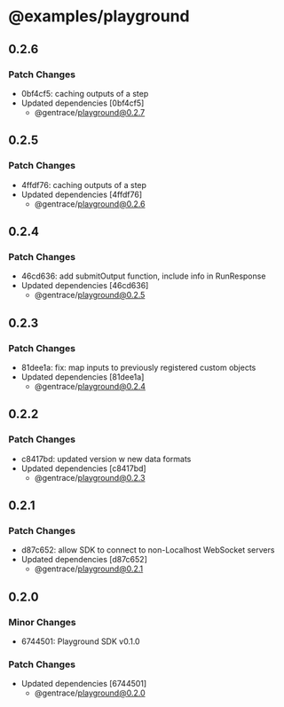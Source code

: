 # @examples/playground

## 0.2.6

### Patch Changes

- 0bf4cf5: caching outputs of a step
- Updated dependencies [0bf4cf5]
  - @gentrace/playground@0.2.7

## 0.2.5

### Patch Changes

- 4ffdf76: caching outputs of a step
- Updated dependencies [4ffdf76]
  - @gentrace/playground@0.2.6

## 0.2.4

### Patch Changes

- 46cd636: add submitOutput function, include info in RunResponse
- Updated dependencies [46cd636]
  - @gentrace/playground@0.2.5

## 0.2.3

### Patch Changes

- 81dee1a: fix: map inputs to previously registered custom objects
- Updated dependencies [81dee1a]
  - @gentrace/playground@0.2.4

## 0.2.2

### Patch Changes

- c8417bd: updated version w new data formats
- Updated dependencies [c8417bd]
  - @gentrace/playground@0.2.3

## 0.2.1

### Patch Changes

- d87c652: allow SDK to connect to non-Localhost WebSocket servers
- Updated dependencies [d87c652]
  - @gentrace/playground@0.2.1

## 0.2.0

### Minor Changes

- 6744501: Playground SDK v0.1.0

### Patch Changes

- Updated dependencies [6744501]
  - @gentrace/playground@0.2.0
